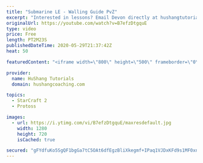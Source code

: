 ```yaml
---
title: "Submarine LE - Walling Guide PvZ"
excerpt: "Interested in lessons? Email Devon directly at hushangtutorials@outlook.com ------------------------------------------------------------------------------------------------------- Want to support HuShang Tutorials directly? Patreon is a website where you can contribute a monthly donation that will help"
originalUrl: https://youtube.com/watch?v=B7efzDtgquE
type: video
price: Free
length: PT2M23S
publishedDateTime: 2020-05-29T21:37:42Z
heat: 50

featuredContent: "<iframe width=\"800\" height=\"500\" frameborder=\"0\" src=\"https://www.youtube.com/embed/B7efzDtgquE\" allow=\"accelerometer; autoplay; encrypted-media; gyroscope; picture-in-picture\" allowfullscreen></iframe>"

provider:
  name: HuShang Tutorials
  domain: hushangcoaching.com

topics:
  - StarCraft 2
  - Protoss

images:
  - url: https://i.ytimg.com/vi/B7efzDtgquE/maxresdefault.jpg
    width: 1280
    height: 720
    isCached: true

secured: "gFYdfuKo5SgQF1bgGa7tC5OAt6dfEgzBliXkegmf+IPaq1VJDxKFd9s1MF0xnV+oJba7W10IABV2CWkE4sYOhMpPFZxI8QkjAgWpV8+20y+ravjpbiko0NK+u9ppTtWiPyF1n9N5gxpxR+mf7HkTGGcj+4fkngdyMF+uCgAhaJRI5b9eBJyo7I5E7mffAHVnxgU7k7sz4JN7g9waKDsYiNMysiTpXCu1Gjd53/UIAEZFt9jjwLHkLqHpNN+Y+iZJg8o0HTOzRS4eEqwBMpUiZIyFK1VDb1nHLvBT51wU9IiUwOtJmzeGCq38jOdtspEtMTjDo06Bdma9p0lYJcDIBpHBosDK7/hBVE1FgobYd1HtnTuhonJ3cbItikYDL1EQqZyzZ2jPYIWQS3BiCSgT+d8wFOy/dmOgKIOGKP84dZg=;QR+nIpTSBq9dDDgYrr4zGw=="
---
```


